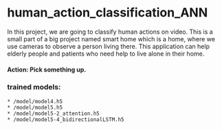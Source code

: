 # human_action_classification_ANN

In this project, we are going to classify human actions on video. This is a small part of a big project named smart home which is a home, where we use cameras to observe a person living there. This application can help elderly people and patients who need help to live alone in their home. 

#### Action: Pick something up.

### trained models: 
	* /model/model4.h5
	* /model/model5.h5
	* /model/model5-2_attention.h5
	* /model/model5-4_bidirectionalLSTM.h5



